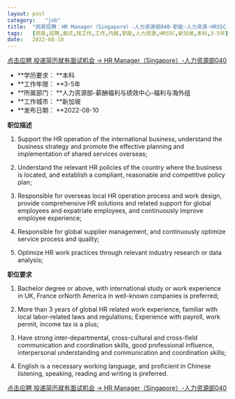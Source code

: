 ```yaml
---
layout:	post
category:	"job"
title:	"网易招聘：HR Manager（Singapore）-人力资源部040-职能-人力资源-HRSSC-新加坡本科3-5年"
tags:	[网易,招聘,面试,找工作,工作,内推,职能,人力资源,HRSSC,新加坡,本科,3-5年]
date:	2022-08-10
---
```


[点击应聘 投递简历就有面试机会 ->  HR Manager（Singapore）-人力资源部040](http://mobile.bole.netease.com/bole/boleDetail?id=40297&employeeId=346f03c3cda5f04c&key=all)



- **学历要求： **本科
- **工作年限： **3-5年
- **所属部门： **人力资源部-薪酬福利与绩效中心-福利与海外组
- **工作城市： **新加坡
- **发布日期： **2022-08-10



**职位描述**

1. Support the HR operation of the international business, understand the business strategy and promote the effective planning and implementation of shared services overseas;

2. Understand the relevant HR policies of the country where the business is located, and establish a compliant, reasonable and competitive policy plan;

3. Responsible for overseas local HR operation process and work design, provide comprehensive HR solutions and related support for global employees and expatriate employees, and continuously improve employee experience;

4. Responsible for global supplier management, and continuously optimize service process and quality;

5. Optimize HR work practices through relevant industry research or data analysis;



**职位要求**

1. Bachelor degree or above, with international study or work experience in UK, France orNorth America in well-known companies is preferred;

2. More than 3 years of global HR related work experience, familiar with local labor-related laws and regulations; Experience with payroll, work permit, income tax is a plus;

3. Have strong inter-departmental, cross-cultural and cross-field communication and coordination skills, good professional influence, interpersonal understanding and communication and coordination skills;

4. English is a necessary working language, and proficient in Chinese listening, speaking, reading and writing is preferred.



[点击应聘 投递简历就有面试机会 ->  HR Manager（Singapore）-人力资源部040](http://mobile.bole.netease.com/bole/boleDetail?id=40297&employeeId=346f03c3cda5f04c&key=all)